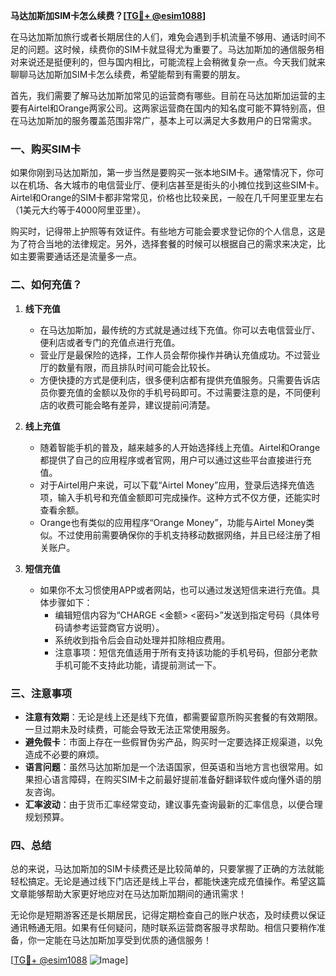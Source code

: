 **马达加斯加SIM卡怎么续费？[[TG💪+ @esim1088](https://t.me/s/esim1088)]**

在马达加斯加旅行或者长期居住的人们，难免会遇到手机流量不够用、通话时间不足的问题。这时候，续费你的SIM卡就显得尤为重要了。马达加斯加的通信服务相对来说还是挺便利的，但与国内相比，可能流程上会稍微复杂一点。今天我们就来聊聊马达加斯加SIM卡怎么续费，希望能帮到有需要的朋友。

首先，我们需要了解马达加斯加常见的运营商有哪些。目前在马达加斯加运营的主要有Airtel和Orange两家公司。这两家运营商在国内的知名度可能不算特别高，但在马达加斯加的服务覆盖范围非常广，基本上可以满足大多数用户的日常需求。

### 一、购买SIM卡

如果你刚到马达加斯加，第一步当然是要购买一张本地SIM卡。通常情况下，你可以在机场、各大城市的电信营业厅、便利店甚至是街头的小摊位找到这些SIM卡。Airtel和Orange的SIM卡都非常常见，价格也比较亲民，一般在几千阿里亚里左右（1美元大约等于4000阿里亚里）。

购买时，记得带上护照等有效证件。有些地方可能会要求登记你的个人信息，这是为了符合当地的法律规定。另外，选择套餐的时候可以根据自己的需求来决定，比如主要需要通话还是流量多一点。

### 二、如何充值？

1. **线下充值**
   - 在马达加斯加，最传统的方式就是通过线下充值。你可以去电信营业厅、便利店或者专门的充值点进行充值。
   - 营业厅是最保险的选择，工作人员会帮你操作并确认充值成功。不过营业厅的数量有限，而且排队时间可能会比较长。
   - 方便快捷的方式是便利店，很多便利店都有提供充值服务。只需要告诉店员你要充值的金额以及你的手机号码即可。不过需要注意的是，不同便利店的收费可能会略有差异，建议提前问清楚。

2. **线上充值**
   - 随着智能手机的普及，越来越多的人开始选择线上充值。Airtel和Orange都提供了自己的应用程序或者官网，用户可以通过这些平台直接进行充值。
   - 对于Airtel用户来说，可以下载“Airtel Money”应用，登录后选择充值选项，输入手机号和充值金额即可完成操作。这种方式不仅方便，还能实时查看余额。
   - Orange也有类似的应用程序“Orange Money”，功能与Airtel Money类似。不过使用前需要确保你的手机支持移动数据网络，并且已经注册了相关账户。

3. **短信充值**
   - 如果你不太习惯使用APP或者网站，也可以通过发送短信来进行充值。具体步骤如下：
     - 编辑短信内容为“CHARGE <金额> <密码>”发送到指定号码（具体号码请参考运营商官方说明）。
     - 系统收到指令后会自动处理并扣除相应费用。
     - 注意事项：短信充值适用于所有支持该功能的手机号码，但部分老款手机可能不支持此功能，请提前测试一下。

### 三、注意事项

- **注意有效期**：无论是线上还是线下充值，都需要留意所购买套餐的有效期限。一旦过期未及时续费，可能会导致无法正常使用服务。
- **避免假卡**：市面上存在一些假冒伪劣产品，购买时一定要选择正规渠道，以免造成不必要的麻烦。
- **语言问题**：虽然马达加斯加是一个法语国家，但英语和当地方言也很常用。如果担心语言障碍，在购买SIM卡之前最好提前准备好翻译软件或向懂外语的朋友咨询。
- **汇率波动**：由于货币汇率经常变动，建议事先查询最新的汇率信息，以便合理规划预算。

### 四、总结

总的来说，马达加斯加的SIM卡续费还是比较简单的，只要掌握了正确的方法就能轻松搞定。无论是通过线下门店还是线上平台，都能快速完成充值操作。希望这篇文章能够帮助大家更好地应对在马达加斯加期间的通讯需求！

无论你是短期游客还是长期居民，记得定期检查自己的账户状态，及时续费以保证通讯畅通无阻。如果有任何疑问，随时联系运营商客服寻求帮助。相信只要稍作准备，你一定能在马达加斯加享受到优质的通信服务！

[[TG💪+ @esim1088](https://t.me/s/esim1088) ![Image](https://i.postimg.cc/4NQfJmqS/Snipaste-2025-05-13-00-14-12.png)]